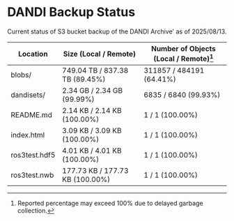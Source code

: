 # DANDI Backup Status

Current status of S3 bucket backup of the DANDI Archive' as of 2025/08/13.

| Location             | Size (Local / Remote)                    | Number of Objects (Local / Remote)[^1]   |
| -------------------- | ---------------------------------------- | ---------------------------------------- |
| blobs/               | 749.04 TB / 837.38 TB (89.45%)           | 311857 / 484191 (64.41%)                 |
| dandisets/           | 2.34 GB / 2.34 GB (99.99%)               | 6835 / 6840 (99.93%)                     |
| README.md            | 2.14 KB / 2.14 KB (100.00%)              | 1 / 1 (100.00%)                          |
| index.html           | 3.09 KB / 3.09 KB (100.00%)              | 1 / 1 (100.00%)                          |
| ros3test.hdf5        | 4.01 KB / 4.01 KB (100.00%)              | 1 / 1 (100.00%)                          |
| ros3test.nwb         | 177.73 KB / 177.73 KB (100.00%)          | 1 / 1 (100.00%)                          |

[^1]: Reported percentage may exceed 100% due to delayed garbage collection.
